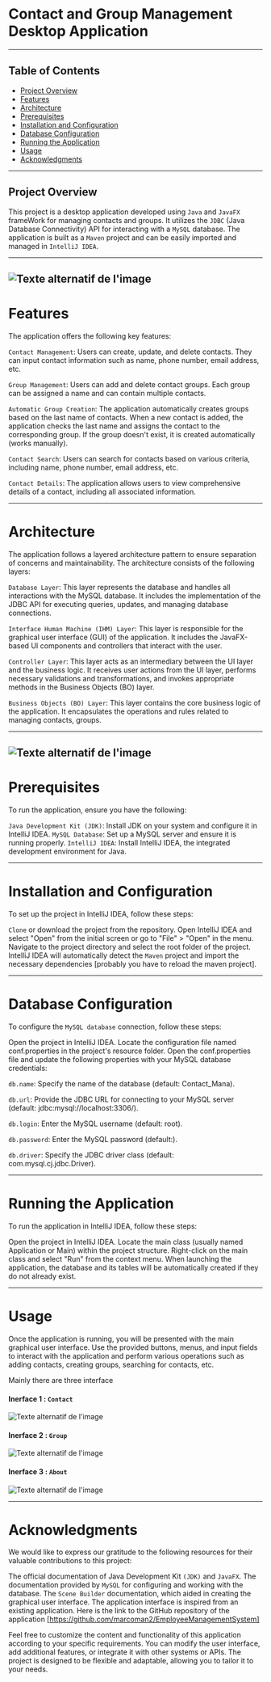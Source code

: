 # Contact and Group Management Desktop Application
---
## Table of Contents

- [Project Overview](#project-overview)
- [Features](#Features)
- [Architecture](#Architecture)
- [Prerequisites](#Prerequisites)
- [Installation and Configuration](#Installation-and-Configuration)
- [Database Configuration](#Database-Configuration)
- [Running the Application](#Running-the-Application)
- [Usage](#Usage)
- [Acknowledgments](#Acknowledgments)
  
---

## Project Overview
This project is a desktop application developed using `Java` and `JavaFX` frameWork for managing contacts and groups. It utilizes the `JDBC`  (Java Database Connectivity) API for interacting with a `MySQL` database. The application is built as a `Maven` project and can be easily imported and managed in `IntelliJ IDEA`.

---
![Texte alternatif de l'image](Main/assets/tools.png)
---

# Features
The application offers the following key features:

`Contact Management`: Users can create, update, and delete contacts. They can input contact information such as name, phone number, email address, etc.

`Group Management`: Users can add and delete contact groups. Each group can be assigned a name and can contain multiple contacts.

`Automatic Group Creation`: The application automatically creates groups based on the last name of contacts. When a new contact is added, the application checks the last name and assigns the contact to the corresponding group. If the group doesn't exist, it is created automatically (works manually).

`Contact Search`: Users can search for contacts based on various criteria, including name, phone number, email address, etc.

`Contact Details`: The application allows users to view comprehensive details of a contact, including all associated information.

---

# Architecture
The application follows a layered architecture pattern to ensure separation of concerns and maintainability. The architecture consists of the following layers:

`Database Layer`: This layer represents the database and handles all interactions with the MySQL database. It includes the implementation of the JDBC API for executing queries, updates, and managing database connections.

`Interface Human Machine (IHM) Layer`: This layer is responsible for the graphical user interface (GUI) of the application. It includes the JavaFX-based UI components and controllers that interact with the user.

`Controller Layer`: This layer acts as an intermediary between the UI layer and the business logic. It receives user actions from the UI layer, performs necessary validations and transformations, and invokes appropriate methods in the Business Objects (BO) layer.

`Business Objects (BO) Layer`: This layer contains the core business logic of the application. It encapsulates the operations and rules related to managing contacts, groups.

---
![Texte alternatif de l'image](Main/assets/architecture.png)
---
# Prerequisites
To run the application, ensure you have the following:

`Java Development Kit (JDK)`: Install JDK on your system and configure it in IntelliJ IDEA.
`MySQL Database`: Set up a MySQL server and ensure it is running properly.
`IntelliJ IDEA`: Install IntelliJ IDEA, the integrated development environment for Java.

---

# Installation and Configuration
To set up the project in IntelliJ IDEA, follow these steps:

`Clone` or download the project from the repository.
Open IntelliJ IDEA and select "Open" from the initial screen or go to "File" > "Open" in the menu.
Navigate to the project directory and select the root folder of the project.
IntelliJ IDEA will automatically detect the `Maven` project and import the necessary dependencies [probably you have to reload the maven project].

---

# Database Configuration
To configure the `MySQL database` connection, follow these steps:

Open the project in IntelliJ IDEA.
Locate the configuration file named conf.properties in the project's resource folder.
Open the conf.properties file and update the following properties with your MySQL database credentials:

`db.name`: Specify the name of the database (default: Contact_Mana).

`db.url`: Provide the JDBC URL for connecting to your MySQL server (default: jdbc:mysql://localhost:3306/).

`db.login`: Enter the MySQL username (default: root).

`db.password`: Enter the MySQL password (default:).

`db.driver`: Specify the JDBC driver class (default: com.mysql.cj.jdbc.Driver).


---

# Running the Application
To run the application in IntelliJ IDEA, follow these steps:

Open the project in IntelliJ IDEA.
Locate the main class (usually named Application or Main) within the project structure.
Right-click on the main class and select "Run" from the context menu.
When launching the application, the database and its tables will be automatically created if they do not already exist.

---

# Usage
Once the application is running, you will be presented with the main graphical user interface. Use the provided buttons, menus, and input fields to interact with the application and perform various operations such as adding contacts, creating groups, searching for contacts, etc.

Mainly there are three interface

#### Inerface 1 : `Contact`

![Texte alternatif de l'image](Main/assets/contact.png)

#### Inerface 2 : `Group`

![Texte alternatif de l'image](Main/assets/group.png)

#### Inerface 3 : `About`

![Texte alternatif de l'image](Main/assets/about.png)

---

# Acknowledgments
We would like to express our gratitude to the following resources for their valuable contributions to this project:

The official documentation of Java Development Kit `(JDK)` and `JavaFX`.
The documentation provided by `MySQL` for configuring and working with the database.
The `Scene Builder` documentation, which aided in creating the graphical user interface.
The application interface is inspired from an existing application. Here is the link to the GitHub repository of the application [https://github.com/marcoman2/EmployeeManagementSystem]

Feel free to customize the content and functionality of this application according to your specific requirements. You can modify the user interface, add additional features, or integrate it with other systems or APIs. The project is designed to be flexible and adaptable, allowing you to tailor it to your needs.

